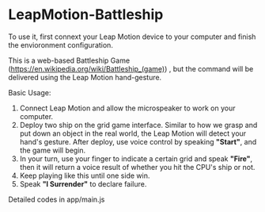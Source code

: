# LeapMotion-Battleship

To use it, first connext your Leap Motion device to your computer and finish the envioronment configuration.

This is a web-based Battleship Game (<https://en.wikipedia.org/wiki/Battleship_(game)>) , but the command will be delivered using the Leap Motion hand-gesture.

Basic Usage:

1. Connect Leap Motion and allow the microspeaker to work on your computer.
2. Deploy two ship on the grid game interface. Similar to how we grasp and put down an object in the real world, the Leap Motion will detect your hand's gesture. After deploy, use voice control by speaking **"Start"**, and the game will begin.
3. In your turn, use your finger to indicate a certain grid and speak **"Fire"**, then it will return a voice result of whether you hit the CPU's ship or not.
4. Keep playing like this until one side win.
5. Speak **"I Surrender"** to declare failure.

Detailed codes in app/main.js




